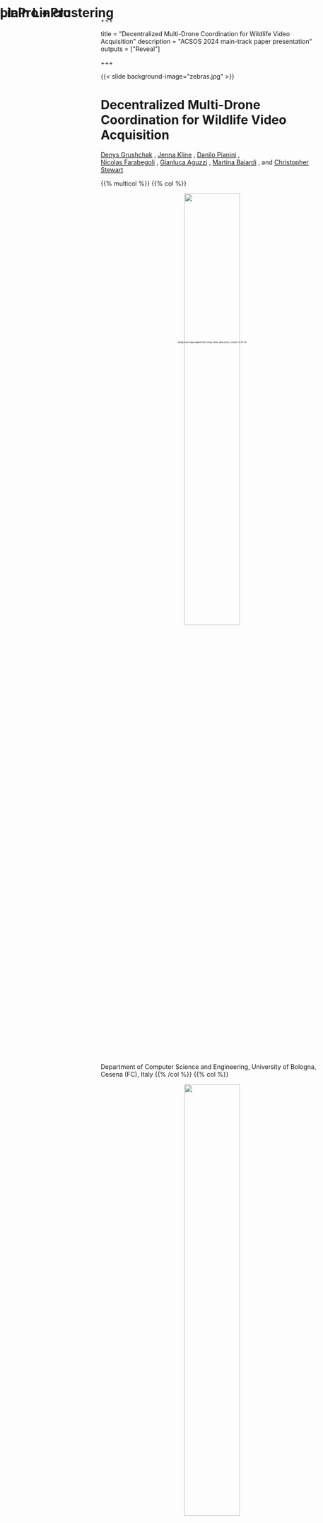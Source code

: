 
+++

title = "Decentralized Multi-Drone Coordination for Wildlife Video Acquisition"
description = "ACSOS 2024 main-track paper presentation"
outputs = ["Reveal"]

+++

{{< slide background-image="zebras.jpg" >}}

<div
style="
position: fixed;
/* bottom: 0;
right: 0; */
font-size: .3em;
top: 800px;
left: 50%;
transform: translate(-50%, -50%);
"
>background image adapted from: Diego Delso, delso.photo, License CC BY-SA</div>

# Decentralized Multi-Drone Coordination for Wildlife Video Acquisition

[Denys Grushchak](denys.grushchak@studio.unibo.it) <i class="fa-solid fa-computer"></i>,
[Jenna Kline](kline.377@osu.edu) <i class="fa-solid fa-horse"></i>,
[Danilo Pianini](danilo.pianini@unibo.it) <i class="fa-solid fa-computer"></i>, <br>
[Nicolas Farabegoli](nicolas.farabegoli@unibo.it) <i class="fa-solid fa-computer"></i>,
[Gianluca Aguzzi](gianluca.aguzzi@unibo.it) <i class="fa-solid fa-computer"></i>,
[Martina Baiardi](m.baiardi@unibo.it) <i class="fa-solid fa-computer"></i>,
and
[Christopher Stewart](cstewart@cse.ohio-state.edu) <i class="fa-solid fa-horse"></i>

{{% multicol %}}
{{% col %}}
<div style="text-align: center; width: 100%;">
<img src="example-background.svg" style="width: 50%" />
</div>

<i class="fa-solid fa-computer"></i> Department of Computer Science and Engineering, University of Bologna, Cesena (FC), Italy
{{% /col %}}
{{% col %}}
<div style="text-align: center; width: 100%;">
<img src="osu.svg" style="width: 50%" />
</div>

<i class="fa-solid fa-horse"></i> Computer Science and Engineering Department, The Ohio State University, Columbus (OH), USA
{{% /col %}}
{{% /multicol %}}

---

{{< slide background-image="zebras.jpg" >}}

# Wildlife behavior acquisition

A paramount tool for *ethologists* and *biologists* to gather insights into the nature and inform
**conservation** efforts for **endangered species**.

* {{% fragment %}} Animal *health* monitoring {{% /fragment %}}
* {{% fragment %}} *Behavioral changes* induced by *climate change* or *human activity*{{% /fragment %}}
* {{% fragment %}} Current *population level*{{% /fragment %}}
* {{% fragment %}} Insights into *future population levels*{{% /fragment %}}

---

{{< slide background-image="collar.jpg" >}}

<div
style="
position: fixed;
/* bottom: 0;
right: 0; */
font-size: .3em;
top: -500px;
left: 50%;
transform: translate(-50%, -50%);
"
>background image: Abujoy, License CC BY-SA</div>

---

{{< slide background-image="collarblur.jpg" >}}

<div
style="
position: fixed;
/* bottom: 0;
right: 0; */
font-size: .3em;
top: -500px;
left: 50%;
transform: translate(-50%, -50%);
"
>background image derived from: Abujoy, License CC BY-SA</div>

---

{{< slide background-image="collarblur2.jpg" >}}

# GPS collars

* {{% tick %}} Great position tracking
* {{% tick %}} Possibly equipped with further sensors (temperature, accelerometer...)
* {{% tick %}} Long battery life
* {{% cross %}} No video
* {{% cross %}} Invasive (requires capture and release) $\Rightarrow$ Limited sample size

---

{{< slide background-image="trap.jpg" >}}

<div
style="
position: fixed;
/* bottom: 0;
right: 0; */
font-size: .3em;
top: -500px;
left: 0%;
transform: translate(-50%, -50%);
color: white;
"
>author: Arddu, License CC Attribution 2.0 Generic</div>

---

{{< slide background-image="trap2.jpg" >}}

<div
style="
position: fixed;
/* bottom: 0;
right: 0; */
font-size: .3em;
top: -500px;
left: 0%;
transform: translate(-50%, -50%);
color: white;
"
>author: Winterline, License CC Attribution-Share Alike 3.0 Unported</div>

---

{{< slide background-image="trap3.jpg" >}}

<div
style="
position: fixed;
/* bottom: 0;
right: 0; */
font-size: .3em;
top: -500px;
left: 0%;
transform: translate(-50%, -50%);
color: white;
"
>author: Kalyan Varma, License CC BY-SA</div>

---

{{< slide background-image="trap3-blur.jpg" >}}

---

{{< slide background-image="trap-setup.jpg" >}}

<div
style="
position: fixed;
/* bottom: 0;
right: 0; */
font-size: .3em;
top: -500px;
left: 0%;
transform: translate(-50%, -50%);
color: blue;
"
>author: Prashanthns, License CC BY-SA</div>

---

{{< slide background-image="trap-setup-blur.jpg" >}}

# Camera traps

* {{% tick %}} Photos and potentially videos
* {{% tick %}} Non-invasive
* {{% tick %}} Multiple species
* {{% cross %}} Static and with limited range
* {{% cross %}} False triggers
* {{% cross %}} Subject to vandalism and theft
* {{% cross %}} Generally fragile (the tiger in the first picture destroyed the camera)

---

{{< slide background-video="nadir.mkv" background-video-loop="true" background-video-muted="true" >}}

---

{{< slide background-video="nadir.mkv" background-video-loop="true" background-video-muted="true" background-opacity="0.2" >}}

# Fixed-wing drone aerial views


* {{% tick %}} *Very large area* coverage
* {{% tick %}} *Long flights*
* {{% cross %}} **Nadir** imagery: good for mapping, bad for *individual behavior*
* {{% cross %}} Requires *specialized training*
* {{% cross %}} *Predefined* flight paths

---

{{< slide background-video="nonnadir.mkv" background-video-loop="true" background-video-muted="true" >}}

---

{{< slide background-video="nonnadir.mkv" background-video-loop="true" background-video-muted="true" background-opacity="0.5" >}}

## Non-nadir perspective

![](non-nadir-fov.svg)

---

{{< slide background-video="nonnadir.mkv" background-video-loop="true" background-video-muted="true" background-opacity="0.2" >}}

# Quadcopters and similar drones

{{% multicol %}}
{{% col %}}
* {{% tick %}} *Large area* coverage
    * Although much *smaller than fixed-wing* drones
* {{% tick %}} **Non-Nadir** view is great for *individual behavior*
* {{% tick %}} **Multiple** drones can get *different perspectives*
* {{% tick %}} **Dynamic trajectories**
* {{% cross %}} *Noise* may disturb wildlife
* {{% cross %}} Relatively *short battery life*
* {{% cross %}} *Skilled pilots* required
    * {{% cross %}} **Practically impossible** to coordinate multiple drones effectively by hand
{{% /col %}}
{{% col %}}
{{% fragment %}}
<image src="jenna-drone.jpg" style="height: 15em" /><image src="flyingdronefromlandrover.png" style="height: 15em" />
{{% /fragment %}}
{{% /col %}}
{{% /multicol %}}

{{% fragment %}}
### $\Rightarrow$ **Multi-Drone Coordination**
* *No* need for *human pilots*
* Similar to *well-known problems in the literature*!
{{% /fragment %}}

---

{{< slide background-image="zebras.jpg" >}}

# A special OMOkC

In the *Online Multi-Object k-Coverage* (**OMOkC**) problem,
dones coordinate to cover each *interesting* target with at least $k$ points of view.

<video width="1600" height="450" autoplay muted loop>
  <source src="omokc.mp4" type="video/mp4">
  <source src="omokc.webm" type="video/webm">
  Your browser does not support the video tag.
</video>

Our problem is a variant of , in which:

1. {{% fragment %}}The focus is on animal *groups* rather than single animals $\Rightarrow$ **Herd tracking**{{% /fragment %}}
2. {{% fragment %}}Drones have a *blind zone* due to their non-nadir point of view $\Rightarrow$ **Blind zone**{{% /fragment %}}
3. {{% fragment %}}The *position* of animals within the Field-of-View dramatically changes the quality of the result $\Rightarrow$ **FoV centrality**{{% /fragment %}}
4. {{% fragment %}}The *angle* at which a subject is being observed matters, lateral views are more informative than frontal ones $\Rightarrow$ **Observation angle**{{% /fragment %}}
5. {{% fragment %}}Observers emit *noise* that may alter the behavior of the observed animals $\Rightarrow$ **Noise pollution**{{% /fragment %}}
6. {{% fragment %}}Observation is performed in contexts with *limited infrastructure* $\Rightarrow$ **Decentralized coordination**{{% /fragment %}}

---

{{< slide background-image="zebras.jpg" >}}

# Contribution

## A methodology to evaluate the performance in wildlife video acquisition

We define **metrics** for:
1. The *centrality* in the Field-of-View of each camera
2. The overall *angles* of observation of each animal
3. The *noise* pollution generated by the drones

We build simulations based on a novel *herd simulation* algorithm based on the [KABR dataset](https://doi.ieeecomputersociety.org/10.1109/WACVW60836.2024.00011)<br>
(Jenna presented the algorithm at SISSY on Monday)

{{% fragment %}}

$\Rightarrow$ We observe that *pre-existing OMOkC algorithms do not perform as well as expected in our context*,
and thus we propose to extend the current SOTA with:

## An herd-aware decentralized multi-drone coordination algorithm

{{% /fragment %}}

---

{{< slide background-image="zebras.jpg" >}}

# FoV Centrality

* Let $P_c$ be the center of the FoV $\mathcal{V}$ of camera $c$.
* Let $F(c)$ be the maximum distance from the center of the FoV

then

$F(c) = \max \left\| P - P_c \right\| ~ \forall P \in \mathcal{V}$.

* For any camera $c$, *$F(c)$* represents the *worst possible position* in its FoV.
* For an animal $z$ located in $P_z$, a normalized estimate of *how poorly* it is positioned in the FoV of $c$ is:
the ratio between its distance to the center and $F(c)$:
$\frac{\left\| P_z - P_c \right\|}{F(c)}$
* The *normalized FoV centrality* for a target animal $z$ and a drone $c$ is then: $Q(z, c) = 1 - \frac{\left\| P_z - P_c \right\|}{F(c)}$
* Generalized for a set of cameras $C$ observing a target $z$: $\Gamma(z) = \max_{c \in C} Q(z, c)$

{{% fragment %}}
{{% multicol %}}{{% col %}}
### TL;DR: the closer to the center, the better
* find the *worst possible position* to be used as *bound*
* use that to estimante *how good is the **animal** position for **each camera***
* *for **each animal***, *consider only the **best camera***
{{% /col %}}{{% col %}}
![fov-centrality](fov-centrality.svg)
{{% /col %}}{{% /multicol %}}
{{% /fragment %}}

---

{{< slide background-image="zebras.jpg" >}}

# Observation angle: body coverage

**Ideas**
1. the best observation comes from a perfectly *perpendicular angle*
2. the "*longer*" *the side* of the animal that is being observed, the better the observation
    * that's why observations from the side are more valuable than frontal or back ones
3. *small deviations* from perpendicularity are not that bad

![](body-coverage-metric.svg)

1. *approximate* the animal's body with a polygon
2. for each segment $s$ find the camera $c$ observing the segment midpoint from the smallest angle $\alpha_s$: $c$ has the best available view for $s$
3. normalize $\alpha_s$ in $[0, 1]$ with $\Phi: [-\frac{\pi}{2}, \frac{\pi}{2}]\rightarrow{}[0, 1]$.
4. use a logistic function to penalize more the *extreme* angles: $\Phi(x;\mu,\nu)=\left[1+\left(\frac{x(1-\mu)}{\mu(1-x)}\right)^{-\nu}\right]^{-1}, \mu=\frac{1}{2}, \nu=5$
5. get the *observation quality* for $s$: $\xi(s) = \Phi\left(\frac{|\alpha_s|}{\frac{\pi}{2}}; \frac{1}{2}, 5\right)$.
6. *repeat for every "side"* of the animal in $S_z$ to get the **body coverage** $\Diamond(z) = \frac{\sum_{s \in{} S_z} \|s\| \cdot \xi(s)}{\|S_z\|}$


---

{{< slide background-image="zebras.jpg" >}}

# Noise pollution

We need the *Sound Pressure Level* $L_P$ at the position of the animal.

Of course, manufacturers only provide the *Sound Power Level* $L_W$, a measure of the sound energy emitted by the drone.

To convert into the SPL at distance $r$ from the drone, we need a *directivity factor $Q$*:
$L_P = L_W - \left| 10 \log_{10} \left(\frac{Q}{4 \pi r^{2}}\right) \right| $

We assume $Q=1$ (*spherical propagation*), and $r=1m$ (a *typical distance* at which manifacturer measure the Sound Power Level).

The $L_P$ perceived by an animal $z$ at distance $d$ from the drone
with air attenuation is:
$ L_{P_d}(z) = L_{P}(z) + 20 \log_{10} \left(\frac{r}{d}\right)$

For multiple drones $C$, their contributions sum:
$L_{P_T}(z) = 10 \log_{10} \left(\sum_{c \in{C}} 10^{\frac{L_{P_c}(z)}{10}} \right)$

To *normalize* in $[0, 1]$, we assume that *a noise below $20dB$* (~ a ticking watch) can't be distinguished from the background,
and *a noise above $80dB$* (~ police car siren) will *always* disturb the animal.

Since noise is perceived non-linearly, we use a sigmoid with
$\mu=40dB$ (~ *refrigerator hum*, our proxy for the *background noise*).

The final *normalized noise metric* is thus $\rho(z) = \Phi\left(h(L_{P_T}(z)); h(\mu), 4\right)$

{{% fragment %}}
### TL;DR
* we assume noise **propagates in air** without major obstacles or reflections
* we set **silence** at the sound of a ticking watch, and **maximum noise** at the level of a police siren
* we sum the contribution of **every drone** and consider **non-linear perception**
{{% /fragment %}}

---

{{< slide background-image="linpro.gif" >}}

<div style="position: absolute; left: 0px; top: 0px">

# plain LinPro
</div>

---

{{< slide background-image="linpro.gif" background-opacity="0.2" >}}

# Herd-sensitive tracking

Running state-of-the-art OMOkC algorithms¹ on our setup highlighted some issues:
* OMOkC algorithms are designed to cover *individual* targets, not *groups*
* Current SOTA algorithms are meant to quickly react to *changes in interestingness*, but all animals are equally interesting
* Usual setups have enough drones to provide $k$ views for each target, but with herds *targets largely outnumber* drones

### $\Rightarrow$ We alter the general structure of OMOkC algorithms to track herd centroids instead of individual targets.

1. **Identification and localization**: each drone identifies and localizes the animals in its FoV as best as it can
    * we accept localization and identification errors
2. **Information exchange and consensus**: local information is exchanged among drones to reach consensus on the herd composition,
then each drone, locally, performs a *recursive hierarchical agglomerative clustering*² to find the *herd centroid*
    * we accept limited communication ranges and network segmentation
    * we accept that different drones may have different information and compute different centroids
3. **Prioritization**: we feed the locally-computed herd centroids to the original OMOkC algorithms

<span style="text-align: left; font-size: 0.5em; position: absolute; left: 0em; bottom: -10em">

1. [D. Pianini, F. Pettinari, R. Casadei, and L. Esterle, “A collective adaptive approach to decentralised k-coverage in multi-robot systems,” ACM Trans. Auton. Adapt. Syst., vol 17, pp. 4:1–4:39, 2022.](https://doi.org/10.1145/3547145)
2. [A. Lukasová, “Hierarchical agglomerative clustering procedure,” Pattern Recognit. 11(5-6): 365-381, 1979](https://doi.org/10.1016/0031-3203(79)90049-9)

</span>

---

{{< slide background-image="linproc.gif" >}}

<div style="position: absolute; left: 0px; top: 0px">

# LinPro + clustering
</div>

---

{{< slide background-image="linproc.gif" background-opacity="0.15" >}}

# Evaluation

* Simulation of a *2x2km arena* realized in Alchemist¹, algorithms written in Protelis²
    * aggregate computing³ worked quite well for the decentralized coordination
* video capture *session of 30 minutes* (to avoid concerns related to battery life)
* *140 grazing zebras*, moving at a maximum speed of $2\frac{m}{s}$ split in 2, 4, or 8 separate herds
* *drone-to-herd ratio* of 1:1, 2:1, and 3:1.
* drones can move at $10\frac{m}{s}$ and have a line-of-sight communication range of $1km$.
* Experiments available and reproducible: https://github.com/nicolasfara/experiments-2024-ACSOS-imageonomics-drones [![DOI](https://zenodo.org/badge/DOI/10.5281/zenodo.10931792.svg)](https://zenodo.org/doi/10.5281/zenodo.10931792)

<div id="qrcode0" style="position: absolute; right: 0px; top: 0px"></div>
<script type="text/javascript">
    const qrCode = new QRCodeStyling({
        width: 300,
        height: 300,
        type: "svg",
        data: "https://github.com/nicolasfara/experiments-2024-ACSOS-imageonomics-drones",
        image: "https://danysk.github.io/slides-2024-acsos-imageonomics/drone-svgrepo-com.svg",
        dotsOptions: {
            color: "#0000AA ",
            type: "rounded"
        },
        backgroundOptions: {
            color: "#ffffffff",
        },
        imageOptions: {
            crossOrigin: "anonymous",
            margin: 10
        }
    });
    qrCode.append(document.getElementById("qrcode0"));
    // qrCode.download({ name: "qr", extension: "svg" });
</script>

<span style="text-align: left; font-size: 0.5em; position: absolute; left: 0em; bottom: -15em">

1. <img src="https://alchemistsimulator.github.io/images/logo.svg" style="width: 2em; margin-top: 0px; margin-bottom: 0px" /> https://alchemistsimulator.github.io/
2. <img src="https://github.com/Protelis/Protelis.github.io/raw/da40bb7c50d49683ce8ea9d32aab71cf225bd23d/images/2018-03-16-protelis-icon.svg" style="width: 2em; margin-top: 0px; margin-bottom: 0px" /> https://protelis.github.io/
3. [Aggregate Programming for the Internet of Things. Computer 48(9): 22-30 (2015)](https://doi.org/10.1109/MC.2015.261)

</span>


---

{{< slide background-image="linproc.gif" background-opacity="0.15" >}}

# Overall results

**global metric**, $\nu~\Rightarrow~$ drones per every herd, $\zeta~\Rightarrow~$ herd count

![](selected_global_metric_by_algorithms.pdf.svg)

* Force-Field LinPro+Clustering (`ff_linpro_c`) is the best across the board
* Plain Force-Field LinPro, that outperforms all other algorithms in "classic" OMOkC scenarios, is the *worst* in our context
* The higher the drone:herd ratio, and the more herds, the larger is the gap between `ff_linpro_c` and the remainder of the algorithms, showing better adaptation

---

{{< slide background-image="linproc.gif" background-opacity="0.15" >}}

# Coverage results

1-, 2-, and 3-coverage, all algorithms configured to achieve 3-coverage ($k=3$)

![](k_coverage_by_algorithms_CamHerRatio=2.0_NumberOfHerds=8.0.pdf.svg)
<br>
![](k_coverage_by_algorithms_CamHerRatio=3.0_NumberOfHerds=8.0.pdf.svg)

* Force-Field LinPro+Clustering (`ff_linpro_c`) is the best but for 1-coverage and too few drones
* Smooth-Available (`sm_av`) achieves good 1-coverage, but performance degrades with higher coverages
    * It is likely that `ff_linpro_c` configured with $k=1$ would perform better
* Plain LinPro (`ff_linpro`) and Neighbor-Broadcast-Received-Calls (`bc_re`), our baselines, perform consistently poorly

---

{{< slide background-image="linproc.gif" background-opacity="0.15" >}}

# Quality and noise results

Geometric mean across all experiments, broken down for each metric

| $\Diamond~\Rightarrow$ body coverage | $\Gamma~\Rightarrow$ FoV centrality | $\rho~\Rightarrow$ noise pollution |
| --- | --- | --- |
| ![](body-coverage.svg) | ![](fov-centrality-results.svg) | ![](noise.svg) |


* LinPro+Clustering (`ff_linpro_c`) and Smooth-Available (`sm_av`) are the *noisiest* because they achieve better *coverage*
* Neighbor-Broadcast-Received-Calls (`bc_re`) tends to over-cover few animals, leading poor centrality and loud noise

---

{{< slide background-image="mixed_herd_screen_shot.jpg" background-opacity="0.2" >}}

# Future work

| Algorithmic improvements | Model improvements | Evaluation improvements |
| --- | --- | --- |
| Adaptive clustering threshold | Noise-sensitive herds | Robustness analysis |
| Learning-based approaches | Energy model | Network requirement analysis |
| Battery management | Multiple species | Computational weight analysis |
| Noise-aware optimization |  |  |
| Mission-level control |  |  |

---

{{< slide background-video="nonnadir.mkv" background-video-loop="true" background-video-muted="true" >}}

